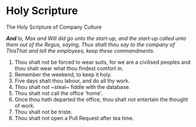# Holy Scripture

The Holy Scripture of Company Culture

_**And** lo, Max and Will did go unto the start-up, and the start-up called unto them out of the Regus, saying, Thus shalt thou say to the
company of ThisThat and tell the employees; keep these commandments._

1. Thou shalt not be forced to wear suits, for we are a civilised peoples and thou shalt wear what thou findest comfort in.
2. Remember the weekend, to keep it holy.
3. Five days shalt thou labour, and do all thy work.
4. Thou shalt not ~steal~ fiddle with the database.
5. Thou shalt not call the office 'home'. 
6. Once thou hath departed the office, thou shalt not entertain the thought of work.
7. Thou shalt not be triste.
8. Thou shalt not open a Pull Request after tea time.
